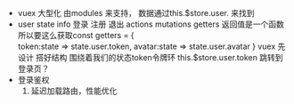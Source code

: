 - vuex 大型化 由modules 来支持，
  数据通过this.$store.user.    来找到
- user 
  state  info 登录 注册 退出
  actions 
  mutations 
  getters 返回值是一个函数 所以要这么获取const getters = {   
  token:state => state.user.token,
  avatar:state => state.user.avatar
}
  vuex 先设计  搭好结构 围绕着我们的状态token令牌环  this.$store.user.token
  跳转到登录页？
- 登录鉴权
  1. 延迟加载路由，性能优化